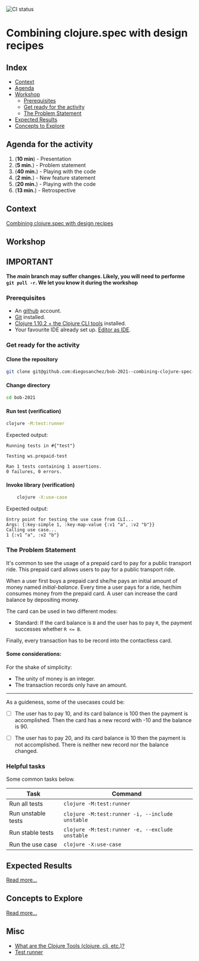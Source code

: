 ![CI status](https://github.com/diegosanchez/bob-combining-clojure-spec-with-design-recipes/workflows/tools.deps-builder/badge.svg)

# Combining clojure.spec with design recipes 

## Index

- [Context](#context)
- [Agenda](#agenda)
- [Workshop](#workshop)
  - [Prerequisites](#prerequisites)
  - [Get ready for the activity](#get-ready-for-the-activity)
  - [The Problem Statement](#the-problem-statement)
- [Expected Results](#expected-results)
- [Concepts to Explore](#concepts-to-explore)

## Agenda for the activity

1. (**10 min**) - Presentation
10. (**5 min.**) - Problem statement
20. (**40 min.**) - Playing with the code
30. (**2 min.**) - New feature statement
40. (**20 min.**) - Playing with the code
50. (**13 min.**) - Retrospective

## Context

[Combining clojure.spec with design recipes][external-bob]

## Workshop

## IMPORTANT

**The _main_ branch may suffer changes. Likely, you will need to performe `git pull -r`. We let you know it during the workshop**

### Prerequisites

- An [github][external-github] account.
- [Git][external-git] installed.
- [Clojure 1.10.2 + the Clojure CLI tools][external-clojure-installation] installed.
- Your favourite IDE already set up. [Editor as IDE][external-clojure-editor-as-ide].

### Get ready for the activity

#### Clone the repository

```bash
git clone git@github.com:diegosanchez/bob-2021--combining-clojure-spec-with-design-recipes.git bob-2021
```

#### Change directory

```bash
cd bob-2021
```
#### Run test (verification)

```bash
clojure -M:test:runner
```

Expected output:

```
Running tests in #{"test"}

Testing ws.prepaid-test

Ran 1 tests containing 1 assertions.
0 failures, 0 errors.
```

#### Invoke library (verification)

```bash
    clojure -X:use-case
```

Expected output:

```
Entry point for testing the use case from CLI...
Args: {:key-simple 1, :key-map-value {:v1 "a", :v2 "b"}}
Calling use case...
1 {:v1 "a", :v2 "b"}
```

### The Problem Statement

It's common to see the usage of a prepaid card to pay for a public transport ride. This prepaid card allows users to pay for a public transport ride. 

When a user first buys a prepaid card she/he pays an initial amount of money named _initial-balance_. Every time a user pays for a ride, her/him consumes money from the prepaid card. A user can increase the card balance by depositing money.

The card can be used in two different modes:

- Standard: If the card balance is `B` and the user has to pay `R`, the payment successes whether `R <= B`.

<!--- The new requirement it's hidden on purpose 

- Overdraft: If the card balance is `B` and the user has to pay `R` the payment successes whether `R <= B + D`, being `D` the overdraft amount.

-->

Finally, every transaction has to be record into the contactless card.

#### Some considerations:

For the shake of simplicity:
- The unity of money is an integer.
- The transaction records only have an amount.


---

As a guideness, some of the usecases could be:

- [ ] The user has to pay 10, and its card balance is 100 then the payment is accomplished. Then the card has a new record with -10 and the balance is 90.

- [ ] The user has to pay 20, and its card balance is 10 then the payment is not accomplished. There is neither new record nor the balance changed. 

<!--- The new requirement it's hidden on purpose 

- [ ] The user has to pay 27, and its card balance is 20 with and overdraft amount of 10 then the payment is accomplished. Then the card has a new record with -27 and the balance is -7.

-->

### Helpful tasks

Some common tasks below.

| Task               | Command                                         |
|--------------------|-------------------------------------------------|
| Run all tests      | `clojure -M:test:runner`                        |
| Run unstable tests | `clojure -M:test:runner -i, --include unstable` |
| Run stable tests   | `clojure -M:test:runner -e, --exclude unstable` |
| Run the use case   | `clojure -X:use-case`                           |

## Expected Results

[Read more...](EXPECTED_RESULTS.md)

## Concepts to Explore

[Read more...](CONCEPTS_TO_EXPLORE.md)

## Misc

- [What are the Clojure Tools (clojure, clj, etc.)?][external-clojure-toolbox]
- [Test runner][external-test-runner]

[external-clojure-installation]: https://clojure.org/guides/getting_started
[external-clojure-editor-as-ide]: https://clojure.org/community/tools
[external-clojure-toolbox]: https://betweentwoparens.com/what-are-the-clojure-tools
[external-git]: https://git-scm.com/doc
[external-github]: https://github.com/
[external-github-fork]: https://guides.github.com/activities/forking/
[external-bob]: https://bobkonf.de/2021/sanchez-doctors.html
[external-test-runner]: https://github.com/cognitect-labs/test-runner
